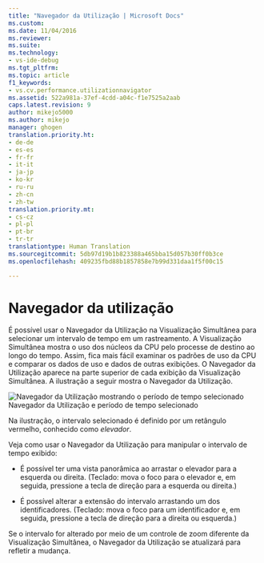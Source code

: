 ```yaml
---
title: "Navegador da Utilização | Microsoft Docs"
ms.custom: 
ms.date: 11/04/2016
ms.reviewer: 
ms.suite: 
ms.technology:
- vs-ide-debug
ms.tgt_pltfrm: 
ms.topic: article
f1_keywords:
- vs.cv.performance.utilizationnavigator
ms.assetid: 522a981a-37ef-4cdd-a04c-f1e7525a2aab
caps.latest.revision: 9
author: mikejo5000
ms.author: mikejo
manager: ghogen
translation.priority.ht:
- de-de
- es-es
- fr-fr
- it-it
- ja-jp
- ko-kr
- ru-ru
- zh-cn
- zh-tw
translation.priority.mt:
- cs-cz
- pl-pl
- pt-br
- tr-tr
translationtype: Human Translation
ms.sourcegitcommit: 5db97d19b1b823388a465bba15d057b30ff0b3ce
ms.openlocfilehash: 409235fbd88b1857858e7b99d331daa1f5f00c15

---
```

# <a name="utilization-navigator"></a>Navegador da utilização
É possível usar o Navegador da Utilização na Visualização Simultânea para selecionar um intervalo de tempo em um rastreamento. A Visualização Simultânea mostra o uso dos núcleos da CPU pelo processe de destino ao longo do tempo. Assim, fica mais fácil examinar os padrões de uso da CPU e comparar os dados de uso e dados de outras exibições. O Navegador da Utilização aparece na parte superior de cada exibição da Visualização Simultânea. A ilustração a seguir mostra o Navegador da Utilização.  
  
 ![Navegador da Utilização mostrando o período de tempo selecionado](../profiling/media/cvutilizationnavigator.png "CVUtilizationNavigator")  
Navegador da Utilização e período de tempo selecionado  
  
 Na ilustração, o intervalo selecionado é definido por um retângulo vermelho, conhecido como *elevador*.  
  
 Veja como usar o Navegador da Utilização para manipular o intervalo de tempo exibido:  
  
-   É possível ter uma vista panorâmica ao arrastar o elevador para a esquerda ou direita. (Teclado: mova o foco para o elevador e, em seguida, pressione a tecla de direção para a esquerda ou direita.)  
  
-   É possível alterar a extensão do intervalo arrastando um dos identificadores. (Teclado: mova o foco para um identificador e, em seguida, pressione a tecla de direção para a direita ou esquerda.)  
  
 Se o intervalo for alterado por meio de um controle de zoom diferente da Visualização Simultânea, o Navegador da Utilização se atualizará para refletir a mudança.


<!--HONumber=Feb17_HO4-->


